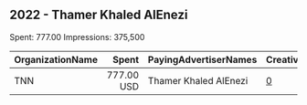 ## 2022 - Thamer Khaled AlEnezi 
Spent: 777.00
Impressions: 375,500

|OrganizationName|Spent|PayingAdvertiserNames|CreativeUrls|Impressions|Genders|AgeBrackets|CountryCodes|BillingAddresses|CandidateBallotInformation|
|:---|---:|:---|:---|---:|:---|:---|:---|:---|:---|
|TNN|777.00 USD|Thamer Khaled AlEnezi|[0](https://www.snap.com/political-ads/asset/0b74c9d3ea76316563fff66695a48fac9b29af69d2579078bd4e3ae7d1e69b14?mediaType=mp4)|375,500||21+|kuwait|"Washington,Washington DC,20027,US"|Thamer Khaled Al Enezi|
